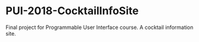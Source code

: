 # PUI-2018-CocktailInfoSite
Final project for Programmable User Interface course. A cocktail information site.
